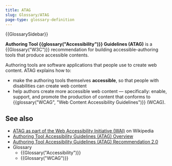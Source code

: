 ```yaml
---
title: ATAG
slug: Glossary/ATAG
page-type: glossary-definition
---
```


{{GlossarySidebar}}

**Authoring Tool {{glossary("Accessibility")}} Guidelines (ATAG)** is a {{Glossary("W3C")}} recommendation for building accessible-authoring tools that produce accessible contents.

Authoring tools are software applications that people use to create web content. ATAG explains how to:

- make the authoring tools themselves **accessible**, so that people with disabilities can create web content
- help authors create more accessible web content — specifically: enable, support, and promote the production of content that conforms to {{glossary("WCAG", "Web Content Accessibility Guidelines")}} (WCAG).

## See also

- [ATAG as part of the Web Accessibility Initiative (WAI)](https://en.wikipedia.org/wiki/Web_Accessibility_Initiative#Authoring_Tool_Accessibility_Guidelines_(ATAG)) on Wikipedia
- [Authoring Tool Accessibility Guidelines (ATAG) Overview](https://www.w3.org/WAI/standards-guidelines/atag/)
- [Authoring Tool Accessibility Guidelines (ATAG) Recommendation 2.0](https://www.w3.org/TR/ATAG20/)
- Glossary
  - {{Glossary("Accessibility")}}
  - {{Glossary("WCAG")}}
